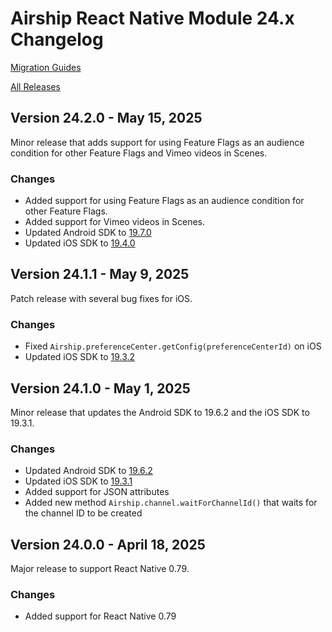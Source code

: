 # Airship React Native Module 24.x Changelog
[Migration Guides](https://github.com/urbanairship/react-native-airship/blob/main/MIGRATION.md)

[All Releases](https://github.com/urbanairship/react-native-airship/releases)

## Version 24.2.0 - May 15, 2025
Minor release that adds support for using Feature Flags as an audience condition for other Feature Flags and Vimeo videos in Scenes.

### Changes
- Added support for using Feature Flags as an audience condition for other Feature Flags.
- Added support for Vimeo videos in Scenes.
- Updated Android SDK to [19.7.0](https://github.com/urbanairship/android-library/releases/tag/19.7.0)
- Updated iOS SDK to [19.4.0](https://github.com/urbanairship/ios-library/releases/tag/19.4.0)

## Version 24.1.1 - May 9, 2025
Patch release with several bug fixes for iOS.

### Changes
- Fixed `Airship.preferenceCenter.getConfig(preferenceCenterId)` on iOS
- Updated iOS SDK to [19.3.2](https://github.com/urbanairship/ios-library/releases/tag/19.3.2)

## Version 24.1.0 - May 1, 2025
Minor release that updates the Android SDK to 19.6.2 and the iOS SDK to 19.3.1. 

### Changes
- Updated Android SDK to [19.6.2](https://github.com/urbanairship/android-library/releases/tag/19.6.2)
- Updated iOS SDK to [19.3.1](https://github.com/urbanairship/ios-library/releases/tag/19.3.1)
- Added support for JSON attributes
- Added new method `Airship.channel.waitForChannelId()` that waits for the channel ID to be created

## Version 24.0.0 - April 18, 2025
Major release to support React Native 0.79.

### Changes
- Added support for React Native 0.79
